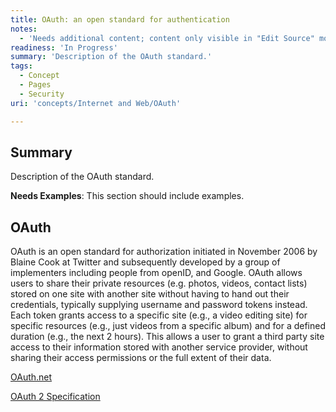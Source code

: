```yaml
---
title: OAuth: an open standard for authentication
notes:
  - 'Needs additional content; content only visible in "Edit Source" mode.'
readiness: 'In Progress'
summary: 'Description of the OAuth standard.'
tags:
  - Concept
  - Pages
  - Security
uri: 'concepts/Internet and Web/OAuth'

---
```

## <span>Summary</span>

Description of the OAuth standard.

**Needs Examples**: This section should include examples.

## <span>OAuth</span>

OAuth is an open standard for authorization initiated in November 2006 by Blaine Cook at Twitter and subsequently developed by a group of implementers including people from openID, and Google. OAuth allows users to share their private resources (e.g. photos, videos, contact lists) stored on one site with another site without having to hand out their credentials, typically supplying username and password tokens instead. Each token grants access to a specific site (e.g., a video editing site) for specific resources (e.g., just videos from a specific album) and for a defined duration (e.g., the next 2 hours). This allows a user to grant a third party site access to their information stored with another service provider, without sharing their access permissions or the full extent of their data.

[OAuth.net](http://oauth.net/)

[OAuth 2 Specification](http://tools.ietf.org/html/draft-ietf-oauth-v2-31)